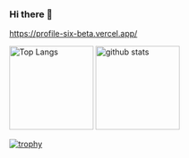 ### Hi there 👋
https://profile-six-beta.vercel.app/

<p align="left"> 
  <img alt="Top Langs" height="150px" src="https://github-readme-stats.vercel.app/api/top-langs/?username=catgolem&layout=compact&count_private=true&show_icons=true&theme=cobalt" />
  <img alt="github stats" height="150px" src="https://github-readme-stats.vercel.app/api?username=catgolem&count_private=true&show_icons=true&show_icons=true&theme=cobalt" />
</p>

[![trophy](https://github-profile-trophy.vercel.app/?username=catgolem&theme=cobalt&column=7
)](https://github.com/ryo-ma/github-profile-trophy)
